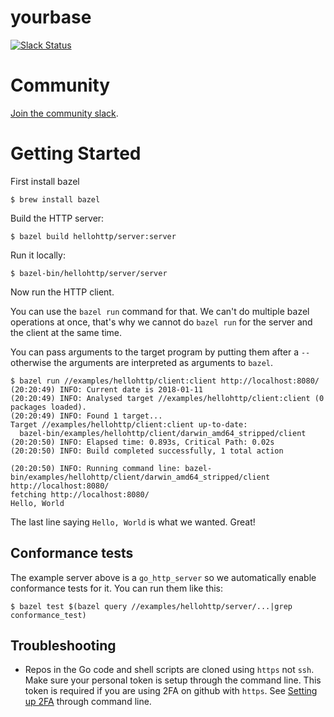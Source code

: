 # yourbase

[![Slack Status](http://slack.yourbase.io/badge.svg)](http://slack.yourbase.io)

# Community

[Join the community slack](http://slack.yourbase.io).

Getting Started
===============

First install bazel

```
$ brew install bazel
```

Build the HTTP server:

```
$ bazel build hellohttp/server:server
```

Run it locally:

```
$ bazel-bin/hellohttp/server/server
```

Now run the HTTP client.

You can use the `bazel run` command for that. We can't do multiple bazel operations at once, that's why we cannot do `bazel run` for the server and the client at the same time.

You can pass arguments to the target program by putting them after a `--` otherwise the arguments are interpreted as arguments to `bazel`.

```
$ bazel run //examples/hellohttp/client:client http://localhost:8080/
(20:20:49) INFO: Current date is 2018-01-11
(20:20:49) INFO: Analysed target //examples/hellohttp/client:client (0 packages loaded).
(20:20:49) INFO: Found 1 target...
Target //examples/hellohttp/client:client up-to-date:
  bazel-bin/examples/hellohttp/client/darwin_amd64_stripped/client
(20:20:50) INFO: Elapsed time: 0.893s, Critical Path: 0.02s
(20:20:50) INFO: Build completed successfully, 1 total action

(20:20:50) INFO: Running command line: bazel-bin/examples/hellohttp/client/darwin_amd64_stripped/client http://localhost:8080/
fetching http://localhost:8080/
Hello, World
```

The last line saying `Hello, World` is what we wanted. Great!

## Conformance tests

The example server above is a `go_http_server` so we automatically enable conformance tests for it. You can run them like this: 

```
$ bazel test $(bazel query //examples/hellohttp/server/...|grep conformance_test)

```
## Troubleshooting

- Repos in the Go code and shell scripts are cloned using `https` not `ssh`. Make sure your personal token is setup through the command line. This token is required if you are using 2FA on github with `https`. See [Setting up 2FA](https://help.github.com/articles/providing-your-2fa-authentication-code/#through-the-command-line) through command line.


